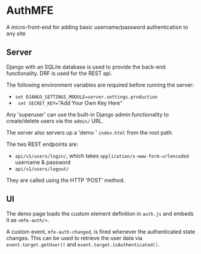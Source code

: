 # AuthMFE
A micro-front-end for adding basic username/password authentication to any site


## Server

Django with an SQLite database is used to provide the back-end functionality. DRF is used for the REST api.

The following environment variables are required before running the server:

-  ```set DJANGO_SETTINGS_MODULE=server.settings.production```
- ``` set SECRET_KEY=```"Add Your Own Key Here"


Any 'superuser' can use the built-in Django admin functionality to create/delete users via the ```admin/``` URL.

The server also servers up a 'demo ' ```index.html``` from the root path.

The two REST endpoints are:

- ```api/v1/users/login/```, which takes ```application/x-www-form-urlencoded``` username & password
- ```api/v1/users/logout/```

They are called using the HTTP 'POST' method.


## UI

The demo page loads the custom element definition in ```auth.js``` and embeds it as ```<mfe-auth/>```.

A custom event, ```mfe-auth-changed```, is fired whenever the authenticated state changes. This can be used to retrieve the user data via ```event.target.getUser()``` and ```event.target.isAuthenticated()```.



